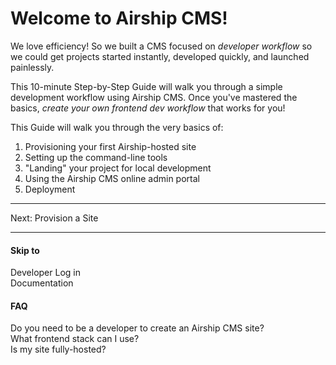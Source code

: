 # Welcome to Airship CMS!

We love efficiency! So we built a CMS focused on _developer workflow_ so we could get projects started instantly, developed quickly, and launched painlessly. 

This 10-minute Step-by-Step Guide will walk you through a simple development workflow using Airship CMS. Once you've mastered the basics, _create your own frontend dev workflow_ that works for you! 

This Guide will walk you through the very basics of:
1. Provisioning your first Airship-hosted site
2. Setting up the command-line tools
3. "Landing" your project for local development
4. Using the Airship CMS online admin portal
5. Deployment

---

Next: Provision a Site

---

#### Skip to
Developer Log in  
Documentation

#### FAQ
Do you need to be a developer to create an Airship CMS site?  
What frontend stack can I use?  
Is my site fully-hosted?  
